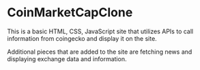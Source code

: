 # CoinMarketCapClone

This is a basic HTML, CSS, JavaScript site that utilizes APIs to call 
information from coingecko and display it on the site. 

Additional pieces that are added to the site are fetching news and 
displaying exchange data and information.
